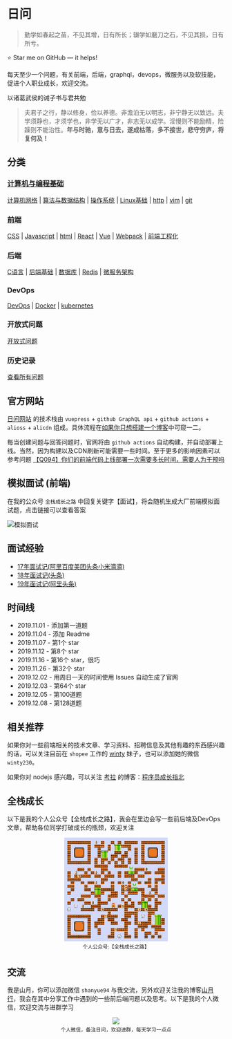 # 日问

> 勤学如春起之苗，不见其增，日有所长；辍学如磨刀之石，不见其损，日有所亏。

⭐️ Star me on GitHub — it helps!

每天至少一个问题，有关前端，后端，graphql，devops，微服务以及软技能，促进个人职业成长，欢迎交流。

以诸葛武侯的诫子书与君共勉

> 夫君子之行，静以修身，俭以养德。非澹泊无以明志，非宁静无以致远。夫学须静也，才须学也，非学无以广才，非志无以成学。淫慢则不能励精，险躁则不能治性。**年与时驰，意与日去，遂成枯落，多不接世，悲守穷庐，将复何及！**

## 分类

### [计算机与编程基础](https://q.shanyue.tech/base/)

[计算机网络](https://q.shanyue.tech/base/network/) | 
[算法与数据结构](https://q.shanyue.tech/base/algorithm/) | 
[操作系统](https://q.shanyue.tech/base/os/) |
[Linux基础](https://q.shanyue.tech/base/linux/) |
[http](https://q.shanyue.tech/base/http/) | 
[vim](https://q.shanyue.tech/base/vim/) | 
[git](https://q.shanyue.tech/base/git/)

### [前端](https://q.shanyue.tech/fe/)

[CSS](https://q.shanyue.tech/fe/css/) |
[Javascript](https://q.shanyue.tech/fe/js/) |
[html](https://q.shanyue.tech/fe/html/) |
[React](https://q.shanyue.tech/fe/react/) |
[Vue](https://q.shanyue.tech/fe/vue/) |
[Webpack](https://q.shanyue.tech/fe/webpack/) |
[前端工程化](https://q.shanyue.tech/fe/前端工程化/)

### 后端

[C语言](https://q.shanyue.tech/server/c/) |
[后端基础](https://q.shanyue.tech/server/server/) |
[数据库](https://q.shanyue.tech/server/db/) |
[Redis](https://q.shanyue.tech/server/redis/) |
[微服务架构](https://q.shanyue.tech/server/micro-service/)

### DevOps

[DevOps](https://q.shanyue.tech/devops/devops/) |
[Docker](https://q.shanyue.tech/devops/docker/) |
[kubernetes](https://q.shanyue.tech/devops/k8s/)

### 开放式问题

[开放式问题](http://q.shanyue.tech/open/open/)

### 历史记录

[查看所有问题](https://q.shanyue.tech/weekly/history.html)

## 官方网站

[日问网站](https://q.shanyue.tech) 的技术栈由 `vuepress` + `github GraphQL api` + `github actions` + `alioss` + `alicdn` 组成。具体流程在[如果你只想搭建一个博客](https://shanyue.tech/op/if-you-want-a-blog.html)中可窥一二。

每当创建问题与回答问题时，官网将由 `github actions` 自动构建，并自动部署上线。当然，因为构建以及CDN刷新可能需要一些时间。至于更多的影响因素可以参考问题 [【Q094】你们的前端代码上线部署一次需要多长时间，需要人为干预吗](https://github.com/shfshanyue/Daily-Question/issues/95)

## 模拟面试 (前端)

在我的公众号 `全栈成长之路` 中回复关键字【面试】，将会随机生成大厂前端模拟面试题，点击链接可以查看答案

![模拟面试](https://camo.githubusercontent.com/c6aefa9d0e275fa39f3447f62267c191c25a1da2/68747470733a2f2f6330312e676169747562616f2e6e65742f676169747562616f5f466c4f4d423637704b58552d444e6b6d4862455449714c6b655363332e706e673f696d6167654d6f6772322f7175616c6974792f3930)

## 面试经验

+ [17年面试记(阿里百度美团头条小米滴滴)](https://github.com/shfshanyue/Daily-Question/blob/master/interviews/2017.md)
+ [18年面试记(头条)](https://github.com/shfshanyue/Daily-Question/blob/master/interviews/2018.md)
+ [19年面试记(阿里头条)](https://github.com/shfshanyue/Daily-Question/blob/master/interviews/2019.md)

## 时间线

+ 2019.11.01 - 添加第一道题
+ 2019.11.04 - 添加 Readme
+ 2019.11.07 - 第1个 star
+ 2019.11.12 - 第8个 star
+ 2019.11.16 - 第16个 star，很巧
+ 2019.11.26 - 第32个 star
+ 2019.12.02 - 用周日一天的时间使用 Issues 自动生成了官网
+ 2019.12.03 - 第64个 star
+ 2019.12.05 - 第100道题
+ 2019.12.08 - 第128道题

## 相关推荐

如果你对一些前端相关的技术文章、学习资料、招聘信息及其他有趣的东西感兴趣的话，可以关注目前在 `shopee` 工作的 [winty](https://github.com/LuckyWinty/blog) 妹子，也可以添加她的微信 `winty230`。

如果你对 nodejs 感兴趣，可以关注 [考拉](https://github.com/koala-coding) 的博客：[程序员成长指北](http://www.inode.club/)

## 全栈成长

以下是我的个人公众号【全栈成长之路】，我会在里边会写一些前后端及DevOps文章，帮助各位同学打破成长的瓶颈，欢迎关注

<div align="center">
  <img src="./assets/qr.png" width="240">
  <br>
  <sup>个人公众号:【全栈成长之路】</sup>
</div>

## 交流

我是山月，你可以添加微信 `shanyue94` 与我交流，另外欢迎关注我的博客[山月行](https://shanyue.tech/)，我会在其中分享工作中遇到的一些前后端问题以及思考。以下是我的个人微信，欢迎交流与进群学习

<div align="center">
  <img src="https://shanyue.tech/we.pngasf" width="300">
  <br>
  <sup>个人微信，备注日问，欢迎进群，每天学习一点点</sup>
</div>

